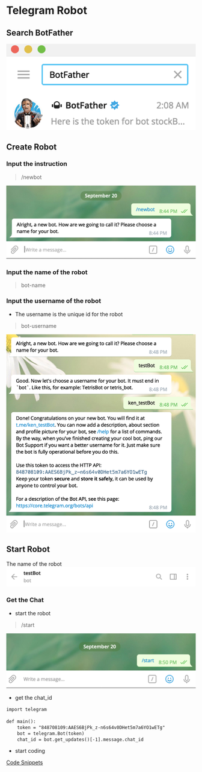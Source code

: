 # Telegram Robot

## Search BotFather
![BotFather](img/telegram-robot/botfather.png)

## Create Robot
### Input the instruction
> /newbot

![newbot](img/telegram-robot/newbot.png)

### Input the name of the robot
> bot-name

### Input the username of the robot
* The username is the unique id for the robot

> bot-username

![setname](img/telegram-robot/setname.png)

## Start Robot
The name of the robot
![botname](img/telegram-robot/botname.png)

### Get the Chat
* start the robot

> /start

![startchat](img/telegram-robot/startbot.png)

* get the chat_id

```
import telegram

def main():
	token = "848708109:AAES6BjPk_z-n6s64v0DHet5m7a6YO1wETg"
	bot = telegram.Bot(token)
	chat_id = bot.get_updates()[-1].message.chat_id
```

* start coding

[Code Snippets](https://github.com/python-telegram-bot/python-telegram-bot/wiki/Code-snippets)


